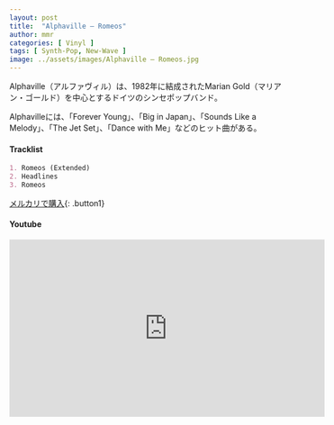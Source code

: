 ```yaml
---
layout: post
title:  "Alphaville – Romeos"
author: mmr
categories: [ Vinyl ]
tags: [ Synth-Pop, New-Wave ]
image: ../assets/images/Alphaville – Romeos.jpg
---
```


Alphaville（アルファヴィル）は、1982年に結成されたMarian Gold（マリアン・ゴールド）を中心とするドイツのシンセポップバンド。

Alphavilleには、「Forever Young」、「Big in Japan」、「Sounds Like a Melody」、「The Jet Set」、「Dance with Me」などのヒット曲がある。

#### Tracklist
```md
1. Romeos (Extended)
2. Headlines
3. Romeos
```

[メルカリで購入](https://jp.mercari.com/item/m19927021735?afid=6142608987){: .button1}

#### Youtube
<iframe width="560" height="315" src="https://www.youtube.com/embed/pUg-ErF589I?si=qXgvOcxQ8oOlnYMu" title="YouTube video player" frameborder="0" allow="accelerometer; autoplay; clipboard-write; encrypted-media; gyroscope; picture-in-picture; web-share" referrerpolicy="strict-origin-when-cross-origin" allowfullscreen></iframe>